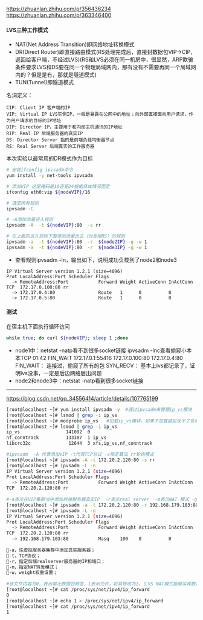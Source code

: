 https://zhuanlan.zhihu.com/p/356436234
https://zhuanlan.zhihu.com/p/363346400

#### **LVS三种工作模式**
- NAT(Net Address Transition)即网络地址转换模式
- DR(Direct Router)即直接路由模式(RS处理完成后，直接封数据包VIP->CIP，返回给客户端，不经过LVS)(RS和LVS必须在同一机房中，很显然，ARP欺骗条件要求LVS和DS要在同一个物理局域网内，那有没有不需要再同一个局域网内的？但是是有，那就是隧道模式)
- TUN(Tunnel)即隧道模式

名词定义：
```
CIP: Client IP 客户端的IP
VIP: Virtual IP LVS实例IP，一般是暴露在公网中的地址；向外部直接面向用户请求，作为用户请求的目标的IP地址
DIP: Director IP，主要用于和内部主机通讯的IP地址
RIP: Real IP 后端服务器的真实IP
DS: Director Server 指的是前端负载均衡器节点
RS: Real Server 后端真实的工作服务器
```

本次实验以最常用的DR模式作为目标
```bash
# 安装ifconfig ipvsadm命令
yum install -y net-tools ipvsadm

# 添加VIP 这里掩码是16还是24根据具体情况而定
ifconfig eth0:vip ${nodeVIP}/16

# 清空所有规则
ipvsadm -C

# -A添加流量进入规则
ipvsadm -A  -t ${nodeVIP}:80  -s rr

# 在上面的进入规则下面添加流量出去（分发给RS）的规则
ipvsadm -a  -t ${nodeVIP}:80  -r  ${node2IP} -g -w 1
ipvsadm -a  -t ${nodeVIP}:80  -r  ${node3IP} -g -w 1
```

- 查看规则ipvsadm -ln，输出如下，说明成功负载到了node2和node3
```text
IP Virtual Server version 1.2.1 (size=4096)
Prot LocalAddress:Port Scheduler Flags
  -> RemoteAddress:Port           Forward Weight ActiveConn InActConn
TCP  172.17.0.100:80 rr
  -> 172.17.0.4:80                Route   1      0          0         
  -> 172.17.0.5:80                Route   1      0          0
```

#### 测试
在宿主机下面执行循环访问
```bash
while true; do curl ${nodeVIP}; sleep 1 ;done
```
-   node1中：netstat -natp看不到很多socket链接 ipvsadm -lnc查看偷窥小本本TCP 01:42 FIN_WAIT 172.17.0.1:55416 172.17.0.100:80 172.17.0.4:80 FIN_WAIT： 连接过，偷窥了所有的包 SYN_RECV： 基本上lvs都记录了，证明lvs没事，一定是后边网络层出问题
-   node2和node3中：netstat -natp看到很多socket链接


--- 
https://blog.csdn.net/qq_34556414/article/details/107765199
```bash
[root@localhost ~]# yum install ipvsadm -y  #通过ipvsadm来管理ip_vs模块
[root@localhost ~]# lsmod | grep -i ip_vs
[root@localhost ~]# modprobe ip_vs   #加载ip_vs模块，如果不加载就实现不了负载均衡了
[root@localhost ~]# lsmod | grep -i ip_vs
ip_vs                 141092  0 
nf_conntrack          133387  1 ip_vs
libcrc32c              12644  3 xfs,ip_vs,nf_conntrack
```

```bash
#ipvsadm  -A 代表添加VIP -t代表TCP协议 -s指定算法 rr轮询模式
[root@localhost ~]# ipvsadm -A -t 172.20.2.120:80 -s rr
[root@localhost ~]# ipvsadm -L -n
IP Virtual Server version 1.2.1 (size=4096)
Prot LocalAddress:Port Scheduler Flags
  -> RemoteAddress:Port           Forward Weight ActiveConn InActConn
TCP  172.20.2.120:80 rr
 
#-a表示在VIP集群当中添加后端服务器真实IP  -r表示real server  -m表示NAT 模式 -g表示DR模式 -w表示权重（在虚拟集群172.20.2.120:80中，加入后端Realserver服务器192.168.179.103:80）
[root@localhost ~]# ipvsadm -a -t 172.20.2.120:80 -r 192.168.179.103:80 -m -w 100
[root@localhost ~]# ipvsadm -L -n
IP Virtual Server version 1.2.1 (size=4096)
Prot LocalAddress:Port Scheduler Flags
  -> RemoteAddress:Port           Forward Weight ActiveConn InActConn
TCP  172.20.2.120:80 rr
  -> 192.168.179.103:80           Masq    100    0          0 
 
-a，往虚拟服务器集群中添加真实服务器；
-t，TCP协议；
-r，指定后端realserver服务器的IP和端口；
-m，指定NAT转发模式；
-w，weight权重设置；
 
#该文件内容为0，表示禁止数据包转发，1表示允许，将其修改为1。（LVS NAT模式能够实现数据转发，还要依靠Linux内核开启转发功能，所以需要如下设置）
[root@localhost ~]# cat /proc/sys/net/ipv4/ip_forward
0
[root@localhost ~]# echo 1 > /proc/sys/net/ipv4/ip_forward
[root@localhost ~]# cat /proc/sys/net/ipv4/ip_forward
1
```